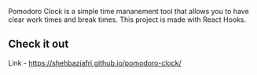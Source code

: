 Pomodoro Clock is a simple time mananement tool that allows you to have clear work times and break times.
This project is made with React Hooks.

## Check it out
Link - https://shehbazjafri.github.io/pomodoro-clock/
